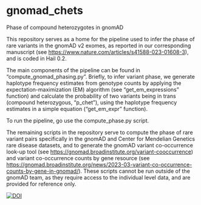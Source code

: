 # gnomad_chets
Phase of compound heterozygotes in gnomAD

This repository serves as a home for the pipeline used to infer the phase of rare variants in the gnomAD v2 exomes, as reported in our corresponding manuscript (see https://www.nature.com/articles/s41588-023-01608-3), and is coded in Hail 0.2.

The main components of the pipeline can be found in “compute_gnomad_phasing.py”. Briefly, to infer variant phase, we generate haplotype frequency estimates from genotype counts by applying the expectation-maximization (EM) algorithm (see “get_em_expressions” function) and calculate the probability of two variants being in trans (compound heterozygous, “p_chet”), using the haplotype frequency estimates in a simple equation (“get_em_expr” function).

To run the pipeline, go use the compute_phase.py script.

The remaining scripts in the repository serve to compute the phase of rare variant pairs specifically in the gnomAD and Center for Mendelian Genetics rare disease datasets, and to generate the gnomAD variant co-occurrence look-up tool (see https://gnomad.broadinstitute.org/variant-cooccurrence) and variant co-occurrence counts by gene resource (see https://gnomad.broadinstitute.org/news/2023-03-variant-co-occurrence-counts-by-gene-in-gnomad/). These scripts cannot be run outside of the gnomAD team, as they require access to the individual level data, and are provided for reference only.

[![DOI](https://zenodo.org/badge/DOI/10.5281/zenodo.10034663.svg)](https://doi.org/10.5281/zenodo.10034663)
